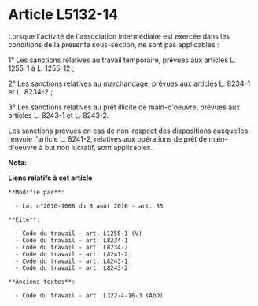 # Article L5132-14

Lorsque l'activité de l'association intermédiaire est exercée dans les conditions de la présente sous-section, ne sont pas
applicables : 

1° Les sanctions relatives au travail temporaire, prévues aux articles L. 1255-1 à L. 1255-12 ; 

2° Les sanctions relatives au marchandage, prévues aux articles L. 8234-1 et L. 8234-2 ; 

3° Les sanctions relatives au prêt illicite de main-d'oeuvre, prévues aux articles L. 8243-1 et L. 8243-2. 

Les sanctions prévues en cas de non-respect des dispositions auxquelles renvoie l'article L. 8241-2, relatives aux opérations
de prêt de main-d'oeuvre à but non lucratif, sont applicables.

**Nota:**



**Liens relatifs à cet article**

	**Modifié par**:

	  - Loi n°2016-1088 du 8 août 2016 - art. 85

	**Cite**:

	  - Code du travail - art. L1255-1 (V)
	  - Code du travail - art. L8234-1
	  - Code du travail - art. L8234-2
	  - Code du travail - art. L8241-2
	  - Code du travail - art. L8243-1
	  - Code du travail - art. L8243-2

	**Anciens textes**:

	  - Code du travail - art. L322-4-16-3 (AbD)
